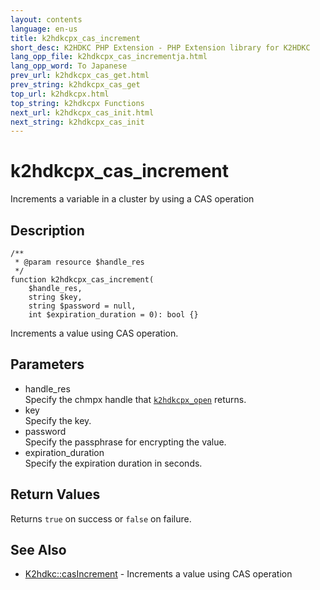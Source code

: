 ```yaml
---
layout: contents
language: en-us
title: k2hdkcpx_cas_increment
short_desc: K2HDKC PHP Extension - PHP Extension library for K2HDKC
lang_opp_file: k2hdkcpx_cas_incrementja.html
lang_opp_word: To Japanese
prev_url: k2hdkcpx_cas_get.html
prev_string: k2hdkcpx_cas_get
top_url: k2hdkcpx.html
top_string: k2hdkcpx Functions
next_url: k2hdkcpx_cas_init.html
next_string: k2hdkcpx_cas_init
---
```


# k2hdkcpx_cas_increment
Increments a variable in a cluster by using a CAS operation

## Description

```
/**
 * @param resource $handle_res
 */
function k2hdkcpx_cas_increment(
    $handle_res,
    string $key,
    string $password = null,
    int $expiration_duration = 0): bool {}
```

Increments a value using CAS operation.

## Parameters
- handle_res  
Specify the chmpx handle that [`k2hdkcpx_open`](k2hdkcpx_open.html) returns.
- key  
Specify the key.
- password  
Specify the passphrase for encrypting the value.
- expiration_duration  
Specify the expiration duration in seconds.


## Return Values
Returns `true` on success or `false` on failure. 


## See Also
- [K2hdkc::casIncrement](k2hdkc_class_casincrement.html) - Increments a value using CAS operation
